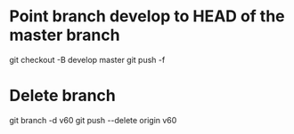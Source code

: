 # Point branch develop to HEAD of the master branch

git checkout -B develop master
git push -f

# Delete branch

git branch -d v60
git push --delete origin v60

